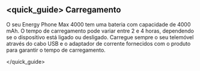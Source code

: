## <quick_guide> Carregamento

O seu Energy Phone Max 4000 tem uma bateria com capacidade de 4000 mAh. O tempo de carregamento pode variar entre 2 e 4 horas, dependendo se o dispositivo está ligado ou desligado. Carregue sempre o seu telemóvel através do cabo USB e o adaptador de corrente fornecidos com o produto para garantir o tempo de carregamento.

</quick_guide>
